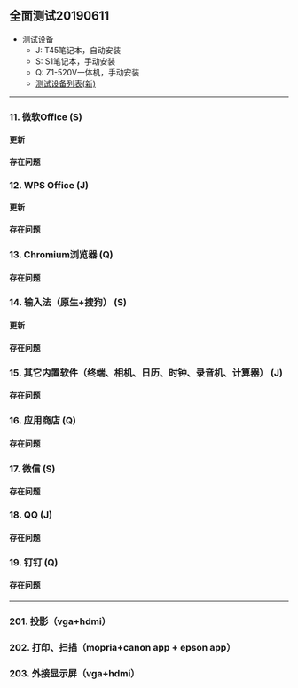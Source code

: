 ## 全面测试20190611
- 测试设备
   - J: T45笔记本，自动安装
   - S: S1笔记本，手动安装
   - Q: Z1-520V一体机，手动安装
   - [测试设备列表(新)](https://github.com/openthos/app-testing-results/blob/master/list/%E6%B5%8B%E8%AF%95%E8%AE%BE%E5%A4%87%E5%88%97%E8%A1%A8%E6%96%B0.md)

***

### 11. 微软Office (S)

#### 更新

#### 存在问题

### 12. WPS Office (J)
#### 更新

#### 存在问题


### 13. Chromium浏览器 (Q)
#### 存在问题


### 14. 输入法（原生+搜狗） (S)

#### 更新


#### 存在问题


### 15. 其它内置软件（终端、相机、日历、时钟、录音机、计算器） (J)
#### 存在问题

### 16. 应用商店 (Q)
#### 存在问题

### 17. 微信 (S)
#### 存在问题

### 18. QQ (J)
#### 存在问题

### 19. 钉钉 (Q)
#### 存在问题

***

### 201. 投影（vga+hdmi）


### 202. 打印、扫描（mopria+canon app + epson app）


### 203. 外接显示屏（vga+hdmi）

